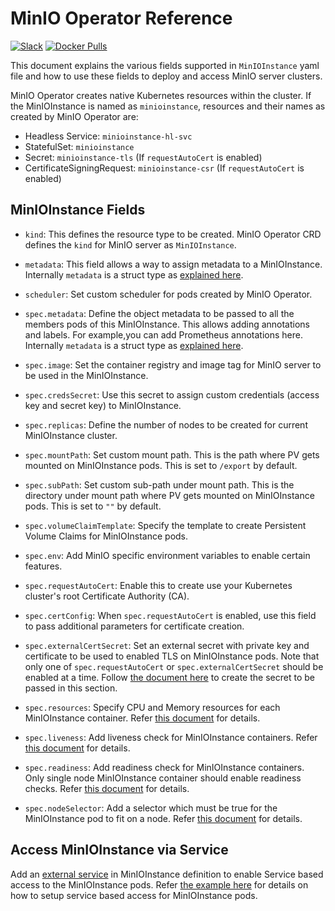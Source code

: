 # MinIO Operator Reference

[![Slack](https://slack.min.io/slack?type=svg)](https://slack.min.io) [![Docker Pulls](https://img.shields.io/docker/pulls/minio/k8s-operator.svg?maxAge=604800)](https://hub.docker.com/r/minio/k8s-operator)

This document explains the various fields supported in `MinIOInstance` yaml file and how to use these fields to deploy and access MinIO server clusters.

MinIO Operator creates native Kubernetes resources within the cluster. If the MinIOInstance is named as `minioinstance`, resources and their names as created by MinIO Operator are:

- Headless Service: `minioinstance-hl-svc`
- StatefulSet: `minioinstance`
- Secret: `minioinstance-tls` (If `requestAutoCert` is enabled)
- CertificateSigningRequest: `minioinstance-csr` (If `requestAutoCert` is enabled)

## MinIOInstance Fields

- `kind`: This defines the resource type to be created. MinIO Operator CRD defines the `kind` for MinIO server as `MinIOInstance`.

- `metadata`: This field allows a way to assign metadata to a MinIOInstance. Internally `metadata` is a struct type as [explained here](https://godoc.org/k8s.io/apimachinery/pkg/apis/meta/v1#ObjectMeta).

- `scheduler`: Set custom scheduler for pods created by MinIO Operator.

- `spec.metadata`: Define the object metadata to be passed to all the members pods of this MinIOInstance. This allows adding annotations and labels. For example,you can add Prometheus annotations here. Internally `metadata` is a struct type as [explained here](https://godoc.org/k8s.io/apimachinery/pkg/apis/meta/v1#ObjectMeta).

- `spec.image`: Set the container registry and image tag for MinIO server to be used in the MinIOInstance.

- `spec.credsSecret`: Use this secret to assign custom credentials (access key and secret key) to MinIOInstance.

- `spec.replicas`: Define the number of nodes to be created for current MinIOInstance cluster.

- `spec.mountPath`: Set custom mount path. This is the path where PV gets mounted on MinIOInstance pods. This is set to `/export` by default.

- `spec.subPath`: Set custom sub-path under mount path. This is the directory under mount path where PV gets mounted on MinIOInstance pods. This is set to `""` by default.

- `spec.volumeClaimTemplate`: Specify the template to create Persistent Volume Claims for MinIOInstance pods.

- `spec.env`: Add MinIO specific environment variables to enable certain features.

- `spec.requestAutoCert`: Enable this to create use your Kubernetes cluster's root Certificate Authority (CA).

- `spec.certConfig`: When `spec.requestAutoCert` is enabled, use this field to pass additional parameters for certificate creation.

- `spec.externalCertSecret`: Set an external secret with private key and certificate to be used to enabled TLS on MinIOInstance pods. Note that only one of `spec.requestAutoCert` or `spec.externalCertSecret` should be enabled at a time. Follow [the document here](https://github.com/minio/minio/tree/master/docs/tls/kubernetes#2-create-kubernetes-secret) to create the secret to be passed in this section.

- `spec.resources`: Specify CPU and Memory resources for each MinIOInstance container. Refer [this document](https://kubernetes.io/docs/concepts/configuration/manage-compute-resources-container/#resource-types) for details.

- `spec.liveness`: Add liveness check for MinIOInstance containers. Refer [this document](https://kubernetes.io/docs/tasks/configure-pod-container/configure-liveness-readiness-probes/#define-a-liveness-command) for details.

- `spec.readiness`: Add readiness check for MinIOInstance containers. Only single node MinIOInstance container should enable readiness checks. Refer [this document](https://kubernetes.io/docs/tasks/configure-pod-container/configure-liveness-readiness-probes/#define-a-liveness-command) for details.

- `spec.nodeSelector`: Add a selector which must be true for the MinIOInstance pod to fit on a node. Refer [this document](https://kubernetes.io/docs/concepts/configuration/assign-pod-node/) for details.

## Access MinIOInstance via Service

Add an [external service](https://kubernetes.io/docs/concepts/services-networking/service/) in MinIOInstance definition to enable Service based access to the MinIOInstance pods. Refer [the example here](https://github.com/minio/minio-operator/blob/master/examples/minioinstance-with-external-service.yaml?raw=true) for details on how to setup service based access for MinIOInstance pods.
